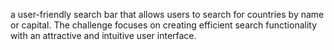 a user-friendly search bar that allows users to search for countries by name or capital. The challenge focuses on creating efficient search functionality with an attractive and intuitive user interface.
